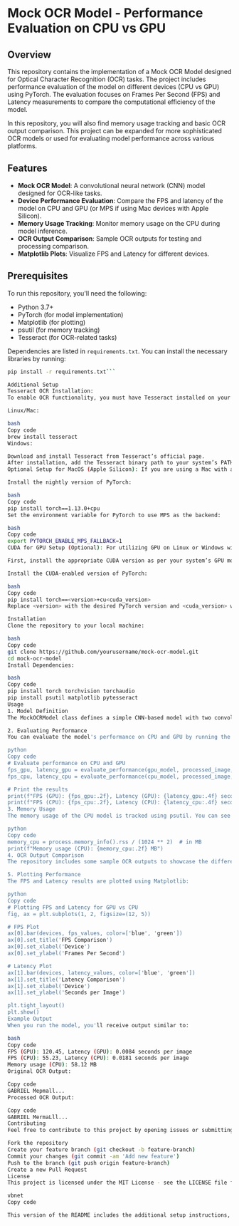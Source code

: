 # Mock OCR Model - Performance Evaluation on CPU vs GPU

## Overview
This repository contains the implementation of a Mock OCR Model designed for Optical Character Recognition (OCR) tasks. The project includes performance evaluation of the model on different devices (CPU vs GPU) using PyTorch. The evaluation focuses on Frames Per Second (FPS) and Latency measurements to compare the computational efficiency of the model.

In this repository, you will also find memory usage tracking and basic OCR output comparison. This project can be expanded for more sophisticated OCR models or used for evaluating model performance across various platforms.

## Features
- **Mock OCR Model**: A convolutional neural network (CNN) model designed for OCR-like tasks.
- **Device Performance Evaluation**: Compare the FPS and latency of the model on CPU and GPU (or MPS if using Mac devices with Apple Silicon).
- **Memory Usage Tracking**: Monitor memory usage on the CPU during model inference.
- **OCR Output Comparison**: Sample OCR outputs for testing and processing comparison.
- **Matplotlib Plots**: Visualize FPS and Latency for different devices.

## Prerequisites
To run this repository, you'll need the following:

- Python 3.7+
- PyTorch (for model implementation)
- Matplotlib (for plotting)
- psutil (for memory tracking)
- Tesseract (for OCR-related tasks)

Dependencies are listed in `requirements.txt`. You can install the necessary libraries by running:

```bash
pip install -r requirements.txt```

Additional Setup
Tesseract OCR Installation:
To enable OCR functionality, you must have Tesseract installed on your system. You can install it using the following methods:

Linux/Mac:

bash
Copy code
brew install tesseract
Windows:

Download and install Tesseract from Tesseract’s official page.
After installation, add the Tesseract binary path to your system’s PATH environment variable.
Optional Setup for MacOS (Apple Silicon): If you are using a Mac with an Apple Silicon chip, ensure that you have set up the MPS (Metal Performance Shaders) backend for PyTorch, which can significantly improve performance over the standard CPU backend. To enable this:

Install the nightly version of PyTorch:

bash
Copy code
pip install torch==1.13.0+cpu
Set the environment variable for PyTorch to use MPS as the backend:

bash
Copy code
export PYTORCH_ENABLE_MPS_FALLBACK=1
CUDA for GPU Setup (Optional): For utilizing GPU on Linux or Windows with CUDA-enabled hardware:

First, install the appropriate CUDA version as per your system’s GPU model and PyTorch’s supported CUDA version (refer to PyTorch’s official installation page).

Install the CUDA-enabled version of PyTorch:

bash
Copy code
pip install torch==<version>+cu<cuda_version>
Replace <version> with the desired PyTorch version and <cuda_version> with the specific CUDA version (e.g., cu113 for CUDA 11.3).

Installation
Clone the repository to your local machine:

bash
Copy code
git clone https://github.com/yourusername/mock-ocr-model.git
cd mock-ocr-model
Install Dependencies:

bash
Copy code
pip install torch torchvision torchaudio
pip install psutil matplotlib pytesseract
Usage
1. Model Definition
The MockOCRModel class defines a simple CNN-based model with two convolutional layers and a fully connected layer. The architecture is intended to simulate an OCR model’s basic structure.

2. Evaluating Performance
You can evaluate the model's performance on CPU and GPU by running the following code:

python
Copy code
# Evaluate performance on CPU and GPU
fps_gpu, latency_gpu = evaluate_performance(gpu_model, processed_image, device_gpu)
fps_cpu, latency_cpu = evaluate_performance(cpu_model, processed_image, device_cpu)

# Print the results
print(f"FPS (GPU): {fps_gpu:.2f}, Latency (GPU): {latency_gpu:.4f} seconds per image")
print(f"FPS (CPU): {fps_cpu:.2f}, Latency (CPU): {latency_cpu:.4f} seconds per image")
3. Memory Usage
The memory usage of the CPU model is tracked using psutil. You can see the memory consumption in the terminal as the model is evaluated:

python
Copy code
memory_cpu = process.memory_info().rss / (1024 ** 2)  # in MB
print(f"Memory usage (CPU): {memory_cpu:.2f} MB")
4. OCR Output Comparison
The repository includes some sample OCR outputs to showcase the differences between the original and processed OCR text.

5. Plotting Performance
The FPS and Latency results are plotted using Matplotlib:

python
Copy code
# Plotting FPS and Latency for GPU vs CPU
fig, ax = plt.subplots(1, 2, figsize=(12, 5))

# FPS Plot
ax[0].bar(devices, fps_values, color=['blue', 'green'])
ax[0].set_title('FPS Comparison')
ax[0].set_xlabel('Device')
ax[0].set_ylabel('Frames Per Second')

# Latency Plot
ax[1].bar(devices, latency_values, color=['blue', 'green'])
ax[1].set_title('Latency Comparison')
ax[1].set_xlabel('Device')
ax[1].set_ylabel('Seconds per Image')

plt.tight_layout()
plt.show()
Example Output
When you run the model, you'll receive output similar to:

bash
Copy code
FPS (GPU): 120.45, Latency (GPU): 0.0084 seconds per image
FPS (CPU): 55.23, Latency (CPU): 0.0181 seconds per image
Memory usage (CPU): 58.12 MB
Original OCR Output:

Copy code
GABRIEL Mepmall...
Processed OCR Output:

Copy code
GABRIEL MermaLll...
Contributing
Feel free to contribute to this project by opening issues or submitting pull requests. All contributions are welcome!

Fork the repository
Create your feature branch (git checkout -b feature-branch)
Commit your changes (git commit -am 'Add new feature')
Push to the branch (git push origin feature-branch)
Create a new Pull Request
License
This project is licensed under the MIT License - see the LICENSE file for details.

vbnet
Copy code

This version of the README includes the additional setup instructions, such as how to set up Tesseract, CUDA for GPU, and MPS for Mac devices with Apple Silicon. Let me know if you need further modifications!
